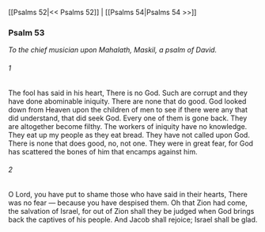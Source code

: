 [[Psalms 52|<< Psalms 52]]  |  [[Psalms 54|Psalms 54 >>]]

### Psalm 53

*To the chief musician upon Mahalath, Maskil, a psalm of David.*

###### 1
The fool has said in his heart, There is no God. Such are corrupt and they have done abominable iniquity. There are none that do good. God looked down from Heaven upon the children of men to see if there were any that did understand, that did seek God. Every one of them is gone back. They are altogether become filthy. The workers of iniquity have no knowledge. They eat up my people as they eat bread. They have not called upon God. There is none that does good, no, not one. They were in great fear, for God has scattered the bones of him that encamps against him.

###### 2
O Lord, you have put to shame those who have said in their hearts, There was no fear — because you have despised them. Oh that Zion had come, the salvation of Israel, for out of Zion shall they be judged when God brings back the captives of his people. And Jacob shall rejoice; Israel shall be glad.